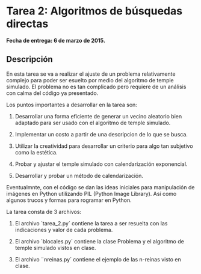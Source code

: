 Tarea 2: Algoritmos de búsquedas directas
=========================================

**Fecha de entrega: 6 de marzo de 2015.**

Descripción
------------

En esta tarea se va a realizar el ajuste de un problema relativamente complejo para 
poder ser esuelto por medio del algoritmo de temple simulado. El problema no es tan complicado pero
requiere de un análisis con calma del código ya presentado.

Los puntos importantes a desarrollar en la tarea son:

1. Desarrollar una forma eficiente de generar un vecino aleatorio bien adaptado para ser usado 
   con el algoritmo de temple simulado.
  
2. Implementar un costo a partir de una descripcion de lo que se busca.

3. Utilizar la creatividad para desarrollar un criterio para algo tan subjetivo como la estética.

4. Probar y ajustar el temple simulado con calendarización exponencial.

5. Desarrollar y probar un método de calendarización.

Eventualmnte, con el código se dan las ideas iniciales para manipulación de imágenes en Python
utilizando PIL (Python Image Library). Así como algunos trucos y formas para rogramar en Python.

La tarea consta de 3 archivos:

1. El archivo ´tarea_2.py´ contiene la tarea a ser resuelta con las indicaciones y valor de cada problema.

2. El archivo ´blocales.py´ contiene la clase Problema y el algoritmo de temple simulado vistos en clase.

3. El archivo ¨nreinas.py´ contiene el ejemplo de las n-reinas visto en clase.




